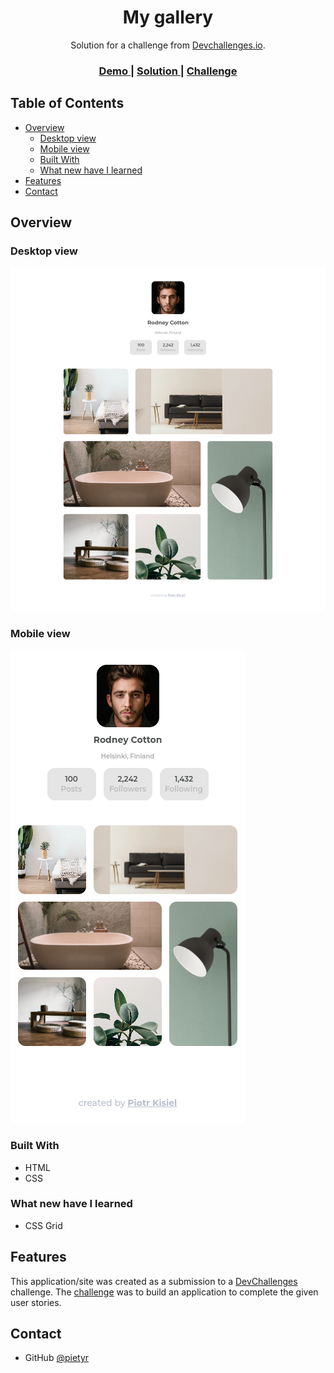 <!-- Please update value in the {}  -->

<h1 align="center">My gallery</h1>

<div align="center">
   Solution for a challenge from  <a href="http://devchallenges.io" target="_blank">Devchallenges.io</a>.
</div>

<div align="center">
  <h3>
    <a target="_blank" href="https://pietyr.github.io/my-gallery/">
      Demo
    </a>
    <span> | </span>
    <a target="_blank"  href="https://github.com/pietyr/my-gallery">
      Solution
    </a>
    <span> | </span>
    <a target="_blank"  href="https://devchallenges.io/challenges/gcbWLxG6wdennelX7b8I">
      Challenge
    </a>
  </h3>
</div>

<!-- TABLE OF CONTENTS -->

## Table of Contents

-   [Overview](#overview)
    -   [Desktop view](#desktop-view)
    -   [Mobile view](#mobile-view)
    -   [Built With](#built-with)
    -   [What new have I learned](#what-new-have-i-learned)
-   [Features](#features)
-   [Contact](#contact)

<!-- OVERVIEW -->

## Overview

### Desktop view

![screenshot](./img/screenshot-desktop.png)

### Mobile view

![screenshot](./img/screenshot-mobile.png)

### Built With

<!-- This section should list any major frameworks that you built your project using. Here are a few examples.-->

-   HTML
-   CSS

### What new have I learned

-   CSS Grid

## Features

<!-- List the features of your application or follow the template. Don't share the figma file here :) -->

This application/site was created as a submission to a [DevChallenges](https://devchallenges.io/challenges) challenge. The [challenge](https://devchallenges.io/challenges/gcbWLxG6wdennelX7b8I) was to build an application to complete the given user stories.

## Contact

-   GitHub [@pietyr](https://github.com/pietyr)
